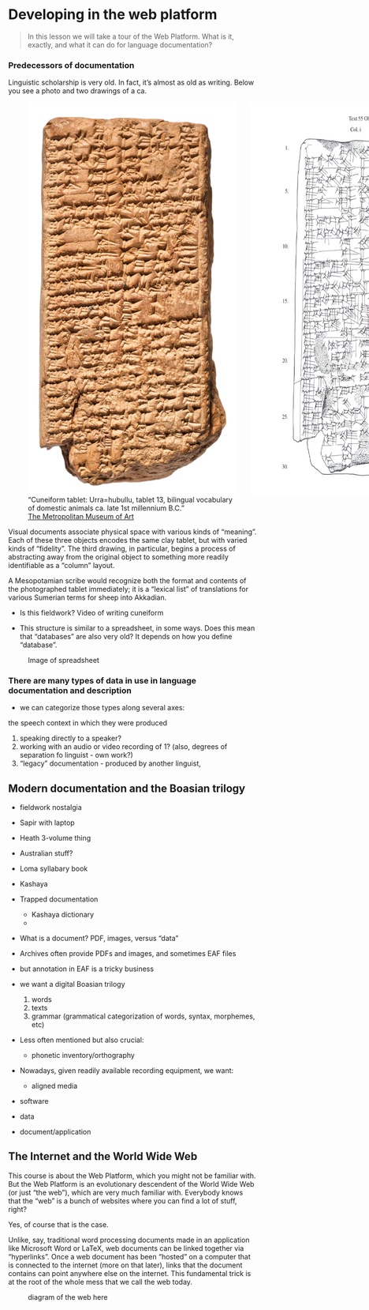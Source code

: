 # Developing in the web platform

> In this lesson we will take a tour of the Web Platform. What is it, exactly, and what it can do for language documentation? 


### Predecessors of documentation


Linguistic scholarship is very old. In fact, it’s almost as old as writing. Below you see a photo and two drawings of a ca. 

<figure class=placeholder-image>
  <div style="display:flex;gap:2em;">
  <img src=/data/urra_hubullu_13ob-photo-transparent.png>
  <img src=/data/urra_hubullu_13ob-drawn.jpg>
  <img src=/data/urra_hubullu_13ob-tabular.png>
  </div>
  <figcaption>“Cuneiform tablet: Urra=hubullu, tablet 13, bilingual vocabulary of domestic animals
ca. late 1st millennium B.C.” <br><a title="Cuneiform tablet: Urra=hubullu, tablet 13, bilingual vocabulary of domestic animals | The Metropolitan Museum of Art" href="https://www.metmuseum.org/art/collection/search/321714">The Metropolitan Museum of Art</a> </figcaption>
  </figure>

  Visual documents associate physical space with various kinds of “meaning”. Each of these three objects encodes the same clay tablet, but with varied kinds of “fidelity”. The third drawing, in particular, begins a process of abstracting away from the original object to something more readily identifiable as a “column” layout. 

  A Mesopotamian scribe would recognize both the format and contents of the photographed tablet immediately; it is a “lexical list” of translations for various Sumerian terms for sheep into Akkadian. 

  * Is this fieldwork? Video of writing cuneiform



  * This structure is similar to a spreadsheet, in some ways. Does this mean that “databases” are also very old? It depends on how you define “database”. 

  <figure class=placeholder-image><figcaption>Image of spreadsheet</figcaption></figure>

### There are many types of data in use in language documentation and description

* we can categorize those types along several axes:

the speech context in which they were produced

1. speaking directly to a speaker?
2. working with an audio or video recording of 1? (also, degrees of separation fo linguist - own work?)
3. “legacy” documentation - produced by another linguist, 



## Modern documentation and the Boasian trilogy

  * fieldwork nostalgia
  * Sapir with laptop
  * Heath 3-volume thing
  * Australian stuff? 
  * Loma syllabary book
  * Kashaya 

* Trapped documentation
  * Kashaya dictionary
  * 

* What is a document? PDF, images, versus “data”
* Archives often provide PDFs and images, and sometimes EAF files
* but annotation in EAF is a tricky business
* we want a digital Boasian trilogy
  1. words
  1. texts
  1. grammar (grammatical categorization of words, syntax, morphemes, etc)
* Less often mentioned but also crucial:
  * phonetic inventory/orthography

* Nowadays, given readily available recording equipment, we want:
  * aligned media


* software
* data 
* document/application



## The Internet and the World Wide Web

This course is about the Web Platform, which you might not be familiar with. But the Web Platform is an evolutionary descendent of the World Wide Web (or just “the web”), which are very much familiar with. Everybody knows that the “web” is a bunch of websites where you can find a lot of stuff, right?

Yes, of course that is the case. 


Unlike, say, traditional word processing documents made in an application like Microsoft Word or LaTeX, web documents can be linked together via “hyperlinks”. Once a web document has been “hosted” on a computer that is connected to the internet (more on that later), links that the document contains can point anywhere else on the internet. This fundamental trick is at the root of the whole mess that we call the web today.

<figure class=placeholder-image><figcaption>diagram of the web here</figcaption></figure>


<!-- 
## Putting a simple lexicon on the web




1. To publish `HTML` documents containing well-structured documentation
2. To publish interactive _applications_ that allow users to create, edit, and otherwise interact with documentary data.

To start with something concrete, we’ll be looking at the design and development of a useful web lexicon.


## A little data

Here is a small sample lexicon. For now, we’ll start with some rather random Esperanto words.

<figure>
<include-pre src=/data/esperanto_sample-lexicon.txt></include-pre>
<figcaption><code><a href=""></a></code>A small lexicon of Esperanto, with morphological glosses.</figcaption>
</figure>

This content is available as a “stand-alone” file here, click it to take a look: 

<a href=/data/esperanto_sample-lexicon.txt>/data/esperanto_sample-lexicon.txt</a>

> If the text you see looks corrupted at that link, don’t worry too much, as we’ll be setting up some defaults soon that will prevent such misrendering (the same defaults we’re using in the current page in order to get the content above to render correctly). But if you would like an explanation, see the skill [Make Sure it’s Unicode](../../skills/make-sure-its-unicode/make-sure-its-unicode.html).


## Browsers read text files

We’re all used to using web browsers on a day-to-day basis, but it’s worth pausing to ask what a web browser actually _does_. As we saw in the link above, one thing a web browser can do is to read “plain text” files, which are (usually) recognizable by the `.txt` suffix in their file name.


## A Handful of Tags

The World Wide Web, as it is known today, has its origins in the publication and sharing of academic documents. Tim Berners-Lee and colleagues at CERN wanted to make it easier for particle physicists to exchange working papers and links to data files of various kinds. 


##  The Web Platform

The Web _Platform_, on the other hand, is something else — something newer, and something different from . 


## From Print to Web

## A Crucial Display Distinction: Inline and Block elements
 -->
